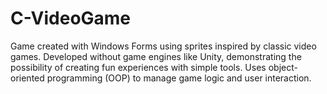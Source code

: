 # C-VideoGame
Game created with Windows Forms using sprites inspired by classic video games. Developed without game engines like Unity, demonstrating the possibility of creating fun experiences with simple tools. Uses object-oriented programming (OOP) to manage game logic and user interaction.
